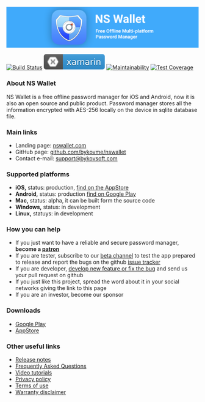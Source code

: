 [![NS Wallet](./graphics/banner.png?raw=true)](https://nswallet.com/)

[![Build Status](https://app.bitrise.io/app/d80a106bb67fa6e8/status.svg?token=xnyYwDyHqw773UCliHgd4g&branch=develop)](https://app.bitrise.io/app/d80a106bb67fa6e8)
[![Framework](./graphics/badge-xamarin.svg)](https://github.com/xamarin/Xamarin.Forms)
[![Maintainability](https://api.codeclimate.com/v1/badges/0265f119ef5164d3ee70/maintainability)](https://codeclimate.com/github/bykovme/nswallet/maintainability)
[![Test Coverage](https://codecov.io/gh/bykovme/nswallet/branch/develop/graph/badge.svg)](https://codecov.io/gh/bykovme/nswallet)

### About NS Wallet

NS Wallet is a free offline password manager for iOS and Android, now it is also an open source and public product. Password manager stores all the information encrypted with AES-256 locally on the device in sqlite database file. 

### Main links

- Landing page: [nswallet.com](https://nswallet.com)
- GitHub page: [github.com/bykovme/nswallet](https://github.com/bykovme/nswallet)
- Contact e-mail: [support@bykovsoft.com](support@bykovsoft.com)

### Supported platforms

- **iOS,** status: production, [find on the AppStore](https://apps.apple.com/ru/app/ns-wallet-password-manager/id869304848)
- **Android,** status: production [find on Google Play](https://play.google.com/store/apps/details?id=com.nyxbull.nswallet)
- **Mac,** status: alpha, it can be built form the source code
- **Windows,** status: in development
- **Linux,** statuys: in development

### How you can help

- If you just want to have a reliable and secure password manager, **become a [patron](https://www.patreon.com/nswallet)**
- If you are tester, subscribe to our [beta channel](https://play.google.com/apps/testing/com.nyxbull.nswallet) to test the app prepared to release and report the bugs on the github [issue tracker](https://github.com/bykovme/nswallet/issues)
- If you are developer, [develop new feature or fix the bug](https://github.com/bykovme/nswallet/issues) and send us your pull request on github
- If you just like this project, spread the word about it in your social networks giving the link to this page 
- If you are an investor, become our sponsor

### Downloads

- [Google Play](https://play.google.com/store/apps/details?id=com.nyxbull.nswallet)
- [AppStore](https://apps.apple.com/us/app/ns-wallet-password-manager/id869304848)

### Other useful links

- [Release notes](https://releasenotes.nswallet.com/)
- [Frequently Asked Questions](https://faq.nswallet.com/)
- [Video tutorials](https://faq.nswallet.com/tutorials.html)
- [Privacy policy](https://privacy.nswallet.com/)
- [Terms of use](https://privacy.nswallet.com/terms.html)
- [Warranty disclaimer](https://privacy.nswallet.com/disclaimer.html)
